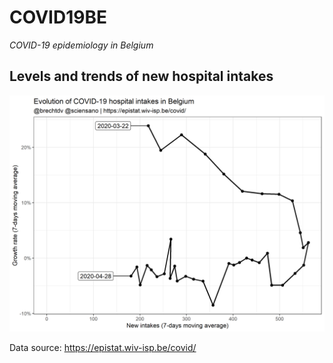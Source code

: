 # COVID19BE
_COVID-19 epidemiology in Belgium_

## Levels and trends of new hospital intakes

![](COVID19BE-new-intakes-trend-20200429.png)

Data source: https://epistat.wiv-isp.be/covid/